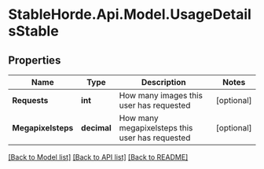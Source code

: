 # StableHorde.Api.Model.UsageDetailsStable

## Properties

Name | Type | Description | Notes
------------ | ------------- | ------------- | -------------
**Requests** | **int** | How many images this user has requested | [optional] 
**Megapixelsteps** | **decimal** | How many megapixelsteps this user has requested | [optional] 

[[Back to Model list]](../README.md#documentation-for-models) [[Back to API list]](../README.md#documentation-for-api-endpoints) [[Back to README]](../README.md)

